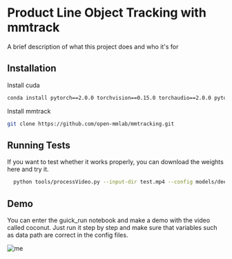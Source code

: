 
# Product Line Object Tracking with mmtrack

A brief description of what this project does and who it's for


## Installation

Install cuda

```bash
conda install pytorch==2.0.0 torchvision==0.15.0 torchaudio==2.0.0 pytorch-cuda=11.8 -c pytorch -c nvidia
```
Install mmtrack
```bash
git clone https://github.com/open-mmlab/mmtracking.git
```

## Running Tests

If you want to test whether it works properly, you can download the weights here and try it.

```bash
  python tools/processVideo.py --input-dir test.mp4 --config models/deepsort_faster-rcnn_fpn_4e_mot17-private-half.py --detector-checkpoint detector.pth --reid-checkpoint reid.pth --output-video demo.mp4
```

## Demo
You can enter the guick_run notebook and make a demo with the video called coconut. Just run it step by step and make sure that variables such as data path are correct in the config files.



![me](https://github.com/tutenstein/product-line-object-tracking-by-mmtrack/blob/main/result.gif)

